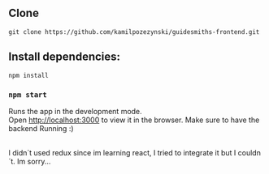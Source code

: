 ## Clone
`git clone https://github.com/kamilpozezynski/guidesmiths-frontend.git`

## Install dependencies:
`npm install`
### `npm start`

Runs the app in the development mode.<br />
Open [http://localhost:3000](http://localhost:3000) to view it in the browser.
Make sure to have the backend Running :)

<br>
I didn´t used redux since im learning react, I tried to integrate it but I couldn´t.
Im sorry...
